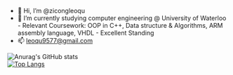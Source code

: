 - 👋 Hi, I’m @zicongleoqu
- 🌱 I’m currently studying computer engineering @ University of Waterloo
      - Relevant Coursework: OOP in C++, Data structure & Algorithms, ARM assembly language, VHDL
      - Excellent Standing
- 📫 leoqu9577@gmail.com



![Anurag's GitHub stats](https://github-readme-stats.vercel.app/api?username=zicongleoqu&show_icons=true&theme=onedark)  
[![Top Langs](https://github-readme-stats.vercel.app/api/top-langs/?username=zicongleoqu&layout=compact)](https://github.com/anuraghazra/github-readme-stats)

